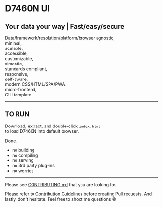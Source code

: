 # D7460N UI

## Your data your way | Fast/easy/secure

Data/framework/resolution/platform/browser agnostic,  
minimal,  
scalable,  
accessible,  
customizable,  
simantic,  
standards compliant,  
responsive,  
self-aware,  
modern CSS/HTML/SPA/PWA,  
micro-frontend,  
GUI template

---

## TO RUN

Download, extract, and double-click `index.html`  
to load D7460N into default browser.

Done.

* no building
* no compiling
* no serving
* no 3rd party plug-ins
* no worries

---

Please see [CONTRIBUTING.md](https://github.com/D7460N/D7460N.dev/blob/main/snippets.md) that you are looking for.

Please refer to [Contribution Guidelines](https://github.com/D7460N/D7460N.dev/blob/main/CONTRIBUTING.md) before creating Pull requests. And lastly, don't hesitate. Feel free to shoot me questions :smile:
